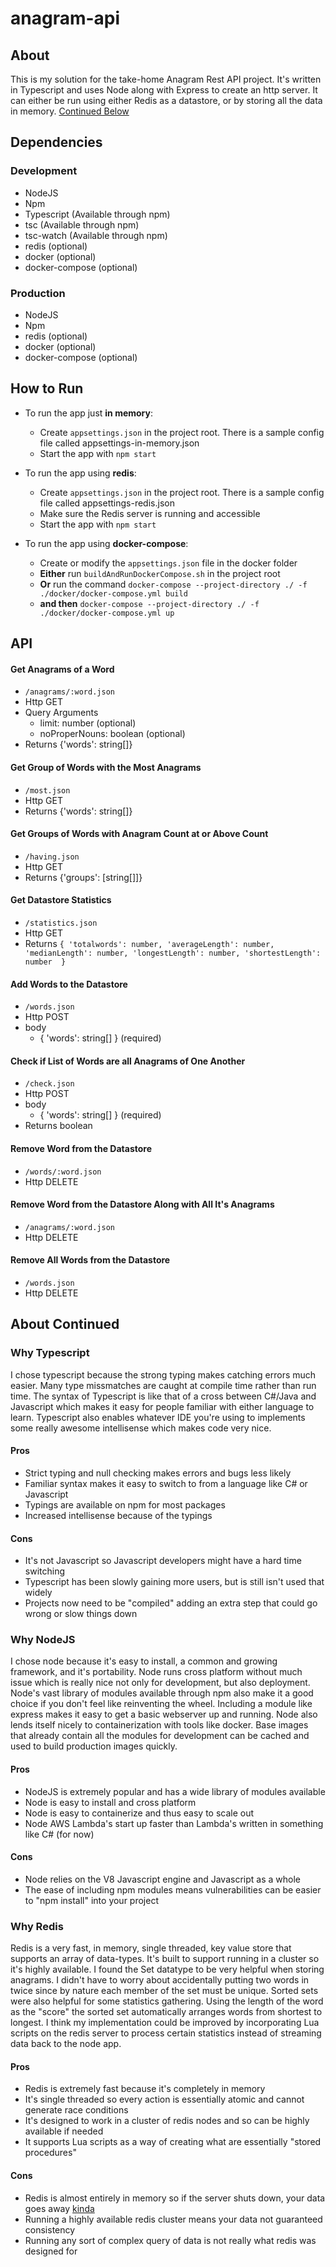 # anagram-api

## About
This is my solution for the take-home Anagram Rest API project. It's written in Typescript and uses Node along with Express to create an http server. It can either be run using either Redis as a datastore, or by storing all the data in memory. [Continued Below](#about-continued)

## Dependencies
### Development
- NodeJS
- Npm
- Typescript (Available through npm)
- tsc (Available through npm)
- tsc-watch (Available through npm)
- redis (optional)
- docker (optional)
- docker-compose (optional)
### Production
- NodeJS
- Npm
- redis (optional)
- docker (optional)
- docker-compose (optional)

## How to Run
- To run the app just **in memory**:
     - Create `appsettings.json` in the project root. There is a sample config file called appsettings-in-memory.json
     - Start the app with `npm start`

- To run the app using **redis**:
     - Create `appsettings.json` in the project root. There is a sample config file called appsettings-redis.json
     - Make sure the Redis server is running and accessible
     - Start the app with `npm start`
- To run the app using **docker-compose**:
    - Create or modify the `appsettings.json` file in the docker folder
    - **Either** run `buildAndRunDockerCompose.sh` in the project root
    - **Or** run the command `docker-compose --project-directory ./ -f ./docker/docker-compose.yml build`
    - **and then** `docker-compose --project-directory ./ -f ./docker/docker-compose.yml up`

## API
#### Get Anagrams of a Word 
- `/anagrams/:word.json`
- Http GET
- Query Arguments
     - limit: number (optional)
     - noProperNouns: boolean (optional)
- Returns {'words': string[]}
#### Get Group of Words with the Most Anagrams 
- `/most.json`
- Http GET
- Returns {'words': string[]}
#### Get Groups of Words with Anagram Count at or Above Count
- `/having.json`
- Http GET
- Returns {'groups': [string[]]}
#### Get Datastore Statistics
- `/statistics.json`
- Http GET
- Returns ```{
    'totalwords': number,
    'averageLength': number,
    'medianLength': number,
    'longestLength': number,
    'shortestLength': number 
    }```

#### Add Words to the Datastore 
- `/words.json`
- Http POST
- body
     - { 'words': string[] } (required)
#### Check if List of Words are all Anagrams of One Another
- `/check.json`
- Http POST
- body
     - { 'words': string[] } (required)
- Returns boolean

#### Remove Word from the Datastore 
- `/words/:word.json`
- Http DELETE
#### Remove Word from the Datastore Along with All It's Anagrams
- `/anagrams/:word.json`
- Http DELETE
#### Remove All Words from the Datastore 
- `/words.json`
- Http DELETE

## About Continued
### Why Typescript
I chose typescript because the strong typing makes catching errors much easier. Many type missmatches are caught at compile time rather than run time. The syntax of Typescript is like that of a cross between C#/Java and Javascript which makes it easy for people familiar with either language to learn. Typescript also enables whatever IDE you're using to implements some really awesome intellisense which makes code very nice.

#### Pros
- Strict typing and null checking makes errors and bugs less likely
- Familiar syntax makes it easy to switch to from a language like C# or Javascript
- Typings are available on npm for most packages
- Increased intellisense because of the typings
#### Cons
- It's not Javascript so Javascript developers might have a hard time switching
- Typescript has been slowly gaining more users, but is still isn't used that widely
- Projects now need to be "compiled" adding an extra step that could go wrong or slow things down

### Why NodeJS
I chose node because it's easy to install, a common and growing framework, and it's portability. Node runs cross platform without much issue which is really nice not only for development, but also deployment. Node's vast library of modules available through npm also make it a good choice if you don't feel like reinventing the wheel. Including a module like express makes it easy to get a basic webserver up and running. Node also lends itself nicely to containerization with tools like docker. Base images that already contain all the modules for development can be cached and used to build production images quickly.

#### Pros
- NodeJS is extremely popular and has a wide library of modules available
- Node is easy to install and cross platform
- Node is easy to containerize and thus easy to scale out
- Node AWS Lambda's start up faster than Lambda's written in something like C# (for now)
#### Cons
- Node relies on the V8 Javascript engine and Javascript as a whole
- The ease of including npm modules means vulnerabilities can be easier to "npm install" into your project

### Why Redis
Redis is a very fast, in memory, single threaded, key value store that supports an array of data-types. It's built to support running in a cluster so it's highly available. I found the Set datatype to be very helpful when storing anagrams. I didn't have to worry about accidentally putting two words in twice since by nature each member of the set must be unique. Sorted sets were also helpful for some statistics gathering. Using the length of the word as the "score" the sorted set automatically arranges words from shortest to longest. I think my implementation could be improved by incorporating Lua scripts on the redis server to process certain statistics instead of streaming data back to the node app.

#### Pros
- Redis is extremely fast because it's completely in memory
- It's single threaded so every action is essentially atomic and cannot generate race conditions
- It's designed to work in a cluster of redis nodes and so can be highly available if needed
- It supports Lua scripts as a way of creating what are essentially "stored procedures"
#### Cons
- Redis is almost entirely in memory so if the server shuts down, your data goes away [kinda](https://redis.io/topics/persistence)
- Running a highly available redis cluster means your data not guaranteed consistency
- Running any sort of complex query of data is not really what redis was designed for
